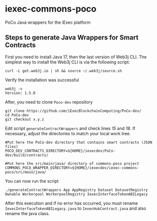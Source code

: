# iexec-commons-poco

PoCo Java wrappers for the iExec platform

## Steps to generate Java Wrappers for Smart Contracts

First you need to install Java 17, then the last version of Web3j CLI.
The simplest way to install the Web3j CLI is via the following script:

```shell
curl -L get.web3j.io | sh && source ~/.web3j/source.sh
```

Verify the installation was successful

```shell
web3j -v 
Version: 1.5.0
```

After, you need to clone `Poco-dev` repository

```shell
git clone https://github.com/iExecBlockchainComputing/PoCo-dev/
cd PoCo-dev
git checkout x.y.z
```

Edit script `generateContractWrappers` and check lines *15* and *18*. If necessary, adjust the directories to match your local work tree.

```shell
#Put here the PoCo-dev directory that contains smart contracts (JSON files)
POCO_DEV_CONTRACTS_DIRECTORY=${HOME}/iexecdev/PoCo-dev/build/contracts/

#Put here the src/main/java/ directory of commons-poco project
COMMONS_POCO_WRAPPER_DIRECTORY=${HOME}/iexecdev/iexec-commons-poco/src/main/java/
```

You can now run the script

```shell
./generateContractWrappers App AppRegistry Dataset DatasetRegistry Ownable Workerpool WorkerpoolRegistry IexecInterfaceTokenABILegacy
```

After this execution and if no error has occurred, you must rename `IexecInterfaceTokenABILegacy.java` to `IexecHubContract.java` and also rename the java class.
